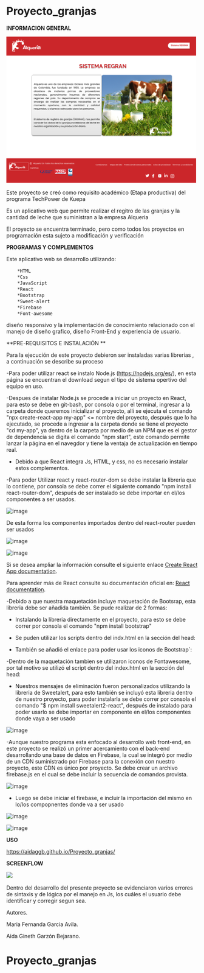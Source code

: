 
# Proyecto_granjas

**INFORMACION GENERAL**


<img src="Sistema regran.png"  width="500px"/>

Este proyecto se creó como requisito académico (Etapa productiva) del programa TechPower de Kuepa

Es un aplicativo web que permite realizar el regitro de las granjas y la cantidad de leche que suministran a la empresa Alqueria

El proyecto se encuentra terminado, pero como todos los proyectos en programación esta sujeto a modificación y verificación


**PROGRAMAS Y COMPLEMENTOS**


Este aplicativo web se desarrollo utilizando:

        *HTML
        *Css
        *JavaScript
        *React
        *Bootstrap
        *Sweet-alert
        *Firebase
        *Font-awesome
        
 diseño responsivo y la implementación de conocimiento relacionado con el manejo de diseño grafico, diseño Front-End y experiencia de usuario.
 
 
 
 **PRE-REQUISITOS E INSTALACIÓN **
 

Para la ejecución de este proyecto debieron ser instaladas varias librerias , a continuación se describe su proceso

-Para poder utilizar react se instalo Node.js (https://nodejs.org/es/), en esta página se encuentran el download segun el tipo de sistema opertivo del equipo en uso.

-Despues de instalar Node.js se procede a iniciar un proyecto en React, para esto se debe en git-bash, por consola o por el terminal, ingresar a la carpeta donde queremos inicializar el proyecto, alli se ejecuta el comando "npx create-react-app my-app" <= nombre del proyecto, después que lo ha ejecutado, se procede  a ingresar a la carpeta donde se tiene el proyecto "cd my-app", ya dentro de la carpeta por medio de un NPM que es el gestor de dependencia se digita el comando "npm start", este comando permite lanzar la página en el navegdor y tiene  la ventaja de actualización en tiempo real.

- Debido a que React integra Js, HTML, y css, no es necesario instalar  estos complementos.

-Para poder Utilizar react y react-router-dom se debe instalar la libreria que lo contiene, por consola se debe correr el siguiente comando "npm install react-router-dom", después de ser instalado se debe importar en el/los componentes a ser usados.

![image](https://user-images.githubusercontent.com/84721645/129361071-46db7e43-6420-4ccb-8d63-54c516d66ce9.png)

De esta forma los componentes importados dentro del react-router pueden ser usados 

![image](https://user-images.githubusercontent.com/84721645/129361350-0c83d9d2-6b43-4461-adf2-b4bf3c3b5c43.png)

![image](https://user-images.githubusercontent.com/84721645/129361420-8728801a-717f-4594-be1e-cebde6e7b495.png)

Si se desea ampliar la información consulte el siguiente enlace  [Create React App documentation](https://facebook.github.io/create-react-app/docs/getting-started).

Para aprender más de React consulte su documentación oficial en: [React documentation](https://reactjs.org/).


-Debido a que nuestra maquetación incluye maquetación de Bootsrap, esta libreria debe ser añadida también.  Se pude realizar de 2 formas:
  * Instalando la libreria directamente en el proyecto, para esto se debe correr por consola el comando "npm install bootstrap"
  * Se puden utilizar los scripts dentro del indx.html en la sección del head:
   
    <link href="https://cdn.jsdelivr.net/npm/bootstrap@5.0.1/dist/css/bootstrap.min.css" rel="stylesheet" integrity="sha384-    +0n0xVW2eSR5OomGNYDnhzAbDsOXxcvSN1TPprVMTNDbiYZCxYbOOl7+AMvyTG2x" crossorigin="anonymous">
    
    <script src="https://cdn.jsdelivr.net/npm/bootstrap@5.0.1/dist/js/bootstrap.bundle.min.js" integrity="sha384-gtEjrD/SeCtmISkJkNUaaKMoLD0//ElJ19smozuHV6z3Iehds+3Ulb9Bn9Plx0x4" crossorigin="anonymous"></script>
    
  * También se añadió el enlace para poder usar los iconos de Bootstrap´:
    <link rel="stylesheet" href="https://cdn.jsdelivr.net/npm/bootstrap-icons@1.5.0/font/bootstrap-icons.css">

-Dentro de la maquetación tambien se utilizaron iconos de Fontawesome, por tal motivo se utilizó el script dentro del index.html en la sección del head:

<script src="https://kit.fontawesome.com/614154dd3f.js" crossorigin="anonymous"></script>

- Nuestros mensajes de eliminación fueron personalizados utilizando la libreria de Sweetalert, para esto también se incluyó esta libreria dentro de nuestro proyecto,  para poder instalarla  se debe correr por consola el comando "$ npm install sweetalert2-react", después de instalado para poder usarlo se debe importar en componente en el/los componentes donde vaya a ser usado

![image](https://user-images.githubusercontent.com/84721645/129362713-099d65df-39e0-4648-86d7-21fe3bb12de3.png)


-Aunque nuestro programa esta enfocado al desarrollo web front-end, en este proyecto se realizó un primer acercamiento con el back-end desarrollando una base de datos en  Firebase, la cual se integró por medio de un CDN suministrado por Firebase para la conexión con nuestro proyecto,  este CDN es único por proyecto.  Se debe  crear un archivo firebase.js en el cual se debe incluir la secuencia de comandos provista.

![image](https://user-images.githubusercontent.com/84721645/129363783-a8b29cf8-7f26-43e8-bba1-0846030aedd2.png)

- Luego se debe iniciar el firebase, e incluir la importación del mismo en lo/los compopnentes donde va  a ser usado

![image](https://user-images.githubusercontent.com/84721645/129363988-3041752a-7b6b-455a-aa0a-c8445c702152.png)

![image](https://user-images.githubusercontent.com/84721645/129364121-10792397-36bc-42bb-b699-291629ff3093.png)


**USO**



https://aidaggb.github.io/Proyecto_granjas/




**SCREENFLOW**


<img src="screenflow.png"  width="600px"/>







Dentro del desarrollo del presente proyecto se evidenciaron varios errores de sintaxis y de lógica por el manejo en Js, los cuáles el usuario debe identificar y corregir segun sea.
                     




Autores. 


Maria Fernanda Garcia Avila.

Aida Gineth Garzón Bejarano.








# Proyecto_granjas
